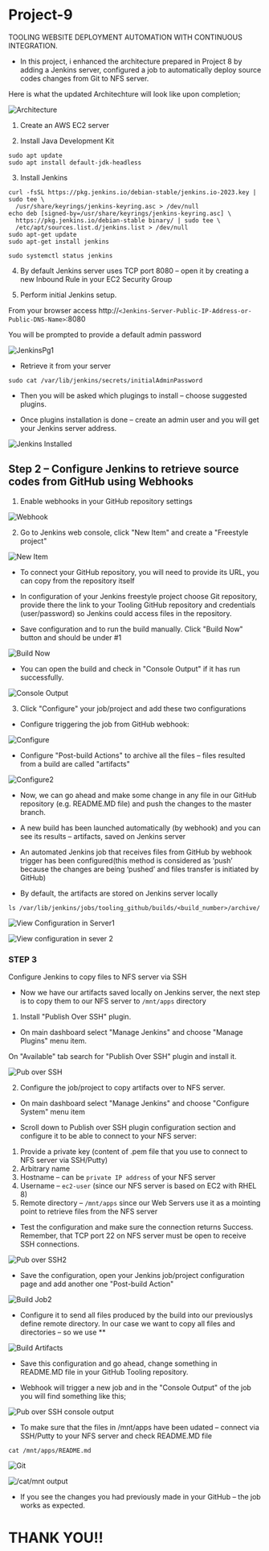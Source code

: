 # Project-9
TOOLING WEBSITE DEPLOYMENT AUTOMATION WITH CONTINUOUS INTEGRATION.



- In this project, i enhanced the architecture prepared in Project 8 by adding a Jenkins server, configured a job to automatically deploy source codes changes from Git to NFS server.

Here is what the updated Architechture will look like upon completion;

![Architecture](./images/%2BJenkinsArch.png)

1. Create an AWS EC2 server

2. Install Java Development Kit

```
sudo apt update
sudo apt install default-jdk-headless
```

3. Install Jenkins

```
curl -fsSL https://pkg.jenkins.io/debian-stable/jenkins.io-2023.key | sudo tee \
  /usr/share/keyrings/jenkins-keyring.asc > /dev/null
echo deb [signed-by=/usr/share/keyrings/jenkins-keyring.asc] \
  https://pkg.jenkins.io/debian-stable binary/ | sudo tee \
  /etc/apt/sources.list.d/jenkins.list > /dev/null
sudo apt-get update
sudo apt-get install jenkins
```

`sudo systemctl status jenkins`

4. By default Jenkins server uses TCP port 8080 – open it by creating a new Inbound Rule in your EC2 Security Group

5. Perform initial Jenkins setup.

From your browser access http://`<Jenkins-Server-Public-IP-Address-or-Public-DNS-Name>`:8080

You will be prompted to provide a default admin password

![JenkinsPg1](./images/JenkinsPg1.png)

- Retrieve it from your server

`sudo cat /var/lib/jenkins/secrets/initialAdminPassword`

- Then you will be asked which plugings to install – choose suggested plugins.

- Once plugins installation is done – create an admin user and you will get your Jenkins server address.

![Jenkins Installed](./images/JenkinsPg4.png)



## Step 2 – Configure Jenkins to retrieve source codes from GitHub using Webhooks

1. Enable webhooks in your GitHub repository settings

![Webhook](./images/Webhook%20Enabled.png)

2. Go to Jenkins web console, click "New Item" and create a "Freestyle project"

![New Item](./images/New%20item.png)

- To connect your GitHub repository, you will need to provide its URL, you can copy from the repository itself

- In configuration of your Jenkins freestyle project choose Git repository, provide there the link to your Tooling GitHub repository and credentials (user/password) so Jenkins could access files in the repository.

- Save configuration and  to run the build manually.
Click "Build Now" button and should be under #1

![Build Now](./images/BuildNow.png)

- You can open the build and check in "Console Output" if it has run successfully.

![Console Output](./images/Jenkins%20Console%20Output.png)

3. Click "Configure" your job/project and add these two configurations

- Configure triggering the job from GitHub webhook:

![Configure](./images/Configure1.png)

- Configure "Post-build Actions" to archive all the files – files resulted from a build are called "artifacts"

![Configure2](./images/Configure2.png)

- Now, we can go ahead and make some change in any file in our GitHub repository (e.g. README.MD file) and push the changes to the master branch.

- A new build has been launched automatically (by webhook) and you can see its results – artifacts, saved on Jenkins server


- An automated Jenkins job that receives files from GitHub by webhook trigger has been configured(this method is considered as ‘push’ because the changes are being ‘pushed’ and files transfer is initiated by GitHub) 

- By default, the artifacts are stored on Jenkins server locally

`ls /var/lib/jenkins/jobs/tooling_github/builds/<build_number>/archive/`

![View Configuration in Server1](./images/Artifacts%20view1.png)

![View configuration in sever 2](./images/Artifacts%20View2.png)



### STEP 3

Configure Jenkins to copy files to NFS server via SSH

- Now we have our artifacts saved locally on Jenkins server, the next step is to copy them to our NFS server to `/mnt/apps` directory

1. Install "Publish Over SSH" plugin.

- On main dashboard select "Manage Jenkins" and choose "Manage Plugins" menu item.

On "Available" tab search for "Publish Over SSH" plugin and install it.

![Pub over SSH](./images/Pub%20Over%20SSH.png)


2. Configure the job/project to copy artifacts over to NFS server.

- On main dashboard select "Manage Jenkins" and choose "Configure System" menu item

- Scroll down to Publish over SSH plugin configuration section and configure it to be able to connect to your NFS server:

1. Provide a private key (content of .pem file that you use to connect to NFS server via SSH/Putty)
2. Arbitrary name
3. Hostname – can be `private IP address` of your NFS server
4. Username – `ec2-user` (since our NFS server is based on EC2 with RHEL 8)
5. Remote directory – `/mnt/apps` since our Web Servers use it as a mointing point to retrieve files from the NFS server

- Test the configuration and make sure the connection returns Success. Remember, that TCP port 22 on NFS server must be open to receive SSH connections.

![Pub over SSH2](./images/PoS.png)

- Save the configuration, open your Jenkins job/project configuration page and add another one "Post-build Action"

![Build Job2](./images/Build%20Job2.png)

- Configure it to send all files produced by the build into our previouslys define remote directory. In our case we want to copy all files and directories – so we use **

![Build Artifacts](./images/Buid%20Artifacts%20**.png)

- Save this configuration and go ahead, change something in README.MD file in your GitHub Tooling repository.

- Webhook will trigger a new job and in the "Console Output" of the job you will find something like this;


![Pub over SSH console output](./images/PoS%20Console%20Output.png)

- To make sure that the files in /mnt/apps have been udated – connect via SSH/Putty to your NFS server and check README.MD file

`cat /mnt/apps/README.md`

![Git](./images/GitHub%20Edit.png)

![/cat/mnt output](./images/%3Acat%3Amnt%20Ouput.png)

- If you see the changes you had previously made in your GitHub – the job works as expected.





# **THANK YOU!!**

